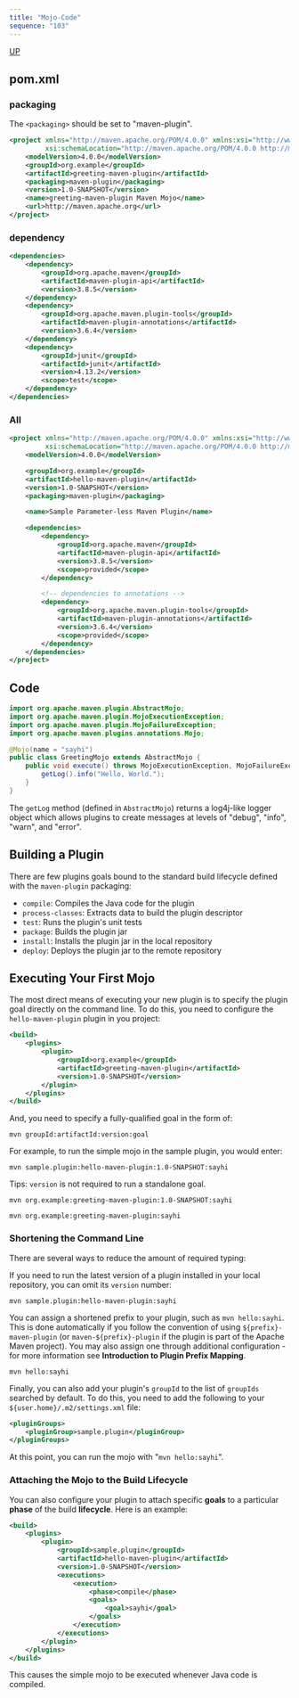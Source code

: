```yaml
---
title: "Mojo-Code"
sequence: "103"
---
```


[UP](/maven.html)


## pom.xml

### packaging

The `<packaging>` should be set to "maven-plugin".

```xml
<project xmlns="http://maven.apache.org/POM/4.0.0" xmlns:xsi="http://www.w3.org/2001/XMLSchema-instance"
         xsi:schemaLocation="http://maven.apache.org/POM/4.0.0 http://maven.apache.org/maven-v4_0_0.xsd">
    <modelVersion>4.0.0</modelVersion>
    <groupId>org.example</groupId>
    <artifactId>greeting-maven-plugin</artifactId>
    <packaging>maven-plugin</packaging>
    <version>1.0-SNAPSHOT</version>
    <name>greeting-maven-plugin Maven Mojo</name>
    <url>http://maven.apache.org</url>
</project>
```

### dependency

```xml
<dependencies>
    <dependency>
        <groupId>org.apache.maven</groupId>
        <artifactId>maven-plugin-api</artifactId>
        <version>3.8.5</version>
    </dependency>
    <dependency>
        <groupId>org.apache.maven.plugin-tools</groupId>
        <artifactId>maven-plugin-annotations</artifactId>
        <version>3.6.4</version>
    </dependency>
    <dependency>
        <groupId>junit</groupId>
        <artifactId>junit</artifactId>
        <version>4.13.2</version>
        <scope>test</scope>
    </dependency>
</dependencies>
```

### All

```xml
<project xmlns="http://maven.apache.org/POM/4.0.0" xmlns:xsi="http://www.w3.org/2001/XMLSchema-instance"
         xsi:schemaLocation="http://maven.apache.org/POM/4.0.0 http://maven.apache.org/maven-v4_0_0.xsd">
    <modelVersion>4.0.0</modelVersion>

    <groupId>org.example</groupId>
    <artifactId>hello-maven-plugin</artifactId>
    <version>1.0-SNAPSHOT</version>
    <packaging>maven-plugin</packaging>

    <name>Sample Parameter-less Maven Plugin</name>

    <dependencies>
        <dependency>
            <groupId>org.apache.maven</groupId>
            <artifactId>maven-plugin-api</artifactId>
            <version>3.8.5</version>
            <scope>provided</scope>
        </dependency>

        <!-- dependencies to annotations -->
        <dependency>
            <groupId>org.apache.maven.plugin-tools</groupId>
            <artifactId>maven-plugin-annotations</artifactId>
            <version>3.6.4</version>
            <scope>provided</scope>
        </dependency>
    </dependencies>
</project>
```

## Code

```java
import org.apache.maven.plugin.AbstractMojo;
import org.apache.maven.plugin.MojoExecutionException;
import org.apache.maven.plugin.MojoFailureException;
import org.apache.maven.plugins.annotations.Mojo;

@Mojo(name = "sayhi")
public class GreetingMojo extends AbstractMojo {
    public void execute() throws MojoExecutionException, MojoFailureException {
        getLog().info("Hello, World.");
    }
}
```

The `getLog` method (defined in `AbstractMojo`) returns a log4j-like logger object
which allows plugins to create messages at levels of "debug", "info", "warn", and "error".

## Building a Plugin

There are few plugins goals bound to the standard build lifecycle defined with the `maven-plugin` packaging:

- `compile`: Compiles the Java code for the plugin
- `process-classes`: Extracts data to build the plugin descriptor
- `test`: Runs the plugin's unit tests
- `package`: Builds the plugin jar
- `install`: Installs the plugin jar in the local repository
- `deploy`: Deploys the plugin jar to the remote repository

## Executing Your First Mojo

The most direct means of executing your new plugin is to specify the plugin goal directly on the command line.
To do this, you need to configure the `hello-maven-plugin` plugin in you project:

```xml
<build>
    <plugins>
        <plugin>
            <groupId>org.example</groupId>
            <artifactId>greeting-maven-plugin</artifactId>
            <version>1.0-SNAPSHOT</version>
        </plugin>
    </plugins>
</build>
```

And, you need to specify a fully-qualified goal in the form of:

```text
mvn groupId:artifactId:version:goal
```

For example, to run the simple mojo in the sample plugin,
you would enter:

```text
mvn sample.plugin:hello-maven-plugin:1.0-SNAPSHOT:sayhi
```

Tips: `version` is not required to run a standalone goal.


```text
mvn org.example:greeting-maven-plugin:1.0-SNAPSHOT:sayhi
```

```text
mvn org.example:greeting-maven-plugin:sayhi
```

### Shortening the Command Line

There are several ways to reduce the amount of required typing:

If you need to run the latest version of a plugin installed in your local repository,
you can omit its `version` number:

```text
mvn sample.plugin:hello-maven-plugin:sayhi
```

You can assign a shortened prefix to your plugin, such as `mvn hello:sayhi`.
This is done automatically if you follow the convention of using `${prefix}-maven-plugin`
(or `maven-${prefix}-plugin` if the plugin is part of the Apache Maven project).
You may also assign one through additional configuration - for more information see **Introduction to Plugin Prefix Mapping**.

```text
mvn hello:sayhi
```

Finally, you can also add your plugin's `groupId` to the list of `groupIds` searched by default.
To do this, you need to add the following to your `${user.home}/.m2/settings.xml` file:

```xml
<pluginGroups>
    <pluginGroup>sample.plugin</pluginGroup>
</pluginGroups>
```

At this point, you can run the mojo with "`mvn hello:sayhi`".

### Attaching the Mojo to the Build Lifecycle

You can also configure your plugin to attach specific **goals** to a particular **phase** of the build **lifecycle**.
Here is an example:

```xml
<build>
    <plugins>
        <plugin>
            <groupId>sample.plugin</groupId>
            <artifactId>hello-maven-plugin</artifactId>
            <version>1.0-SNAPSHOT</version>
            <executions>
                <execution>
                    <phase>compile</phase>
                    <goals>
                        <goal>sayhi</goal>
                    </goals>
                </execution>
            </executions>
        </plugin>
    </plugins>
</build>
```

This causes the simple mojo to be executed whenever Java code is compiled.
